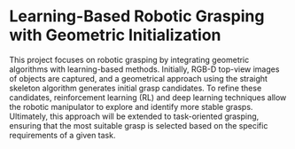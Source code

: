 # Learning-Based Robotic Grasping with Geometric Initialization
This project focuses on robotic grasping by integrating geometric algorithms with learning-based methods. Initially, RGB-D top-view images of objects are captured, and a geometrical approach using the straight skeleton algorithm generates initial grasp candidates. To refine these candidates, reinforcement learning (RL) and deep learning techniques allow the robotic manipulator to explore and identify more stable grasps. Ultimately, this approach will be extended to task-oriented grasping, ensuring that the most suitable grasp is selected based on the specific requirements of a given task.
